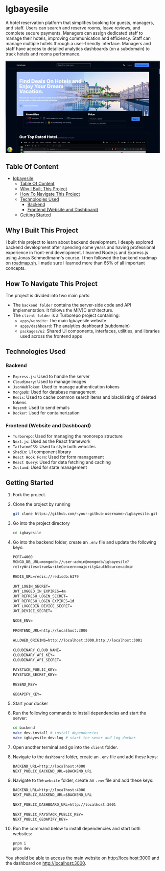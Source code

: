 # Igbayesile

A hotel reservation platform that simplifies booking for guests, managers, and staff. Users can search and reserve rooms, leave reviews, and complete secure payments. Managers can assign dedicated staff to manage their hotels, improving communication and efficiency. Staff can manage multiple hotels through a user-friendly interface. Managers and staff have access to detailed analytics dashboards (on a subdomain) to track hotels and rooms performance.

![Igbayesile](https://raw.githubusercontent.com/Olaleye-Blessing/olaleye/refs/heads/master/public/static/projects/igbayesile.webp)

## Table Of Content
- [Igbayesile](#igbayesile)
  - [Table Of Content](#table-of-content)
  - [Why I Built This Project](#why-i-built-this-project)
  - [How To Navigate This Project](#how-to-navigate-this-project)
  - [Technologies Used](#technologies-used)
    - [Backend](#backend)
    - [Frontend (Website and Dashboard)](#frontend-website-and-dashboard)
  - [Getting Started](#getting-started)


## Why I Built This Project

I built this project to learn about backend development. I deeply explored backend development after spending some years and having professional experience in front-end development. I learned Node.js and Express.js using Jonas Schmedtmann's course. I then followed the backend roadmap on [roadmap.sh](https://roadmap.sh/backend). I made sure I learned more than 65% of all important concepts.

## How To Navigate This Project

The project is divided into two main parts:

- The `backend folder` contains the server-side code and API implementation. It follows the M[V]C architecture.
- The `client folder` is a Turborepo project containing:
  - `apps/website`: The main Igbayesile website
  - `apps/dashboard`: The analytics dashboard (subdomain)
  - `packages/ui`: Shared UI components, interfaces, utilities, and libraries used across the frontend apps

## Technologies Used

### Backend

- `Express.js`: Used to handle the server
- `Cloudinary`: Used to manage images
- `JsonWebToken`: Used to manage authentication tokens
- `MongoDb`: Used for database management
- `Redis`: Used to cache common search items and blacklisting of deleted tokens
- `Resend`: Used to send emails
- `Docker`: Used for containerization

### Frontend (Website and Dashboard)

- `Turborepo`: Used for managing the monorepo structure
- `Next.js`: Used as the React framework
- `TailwindCSS`: Used to style both websites
- `ShadCn`: UI component library
- `React Hook Form`: Used for form management
- `React Query`: Used for data fetching and caching
- `Zustand`: Used for state management

## Getting Started

1. Fork the project.

2. Clone the project by running

   ```bash
   git clone https://github.com/<your-github-username>/igbayesile.git
   ```

3. Go into the project directory

   ```bash
   cd igbayesile
   ```

4. Go into the backend folder, create an `.env` file and update the following keys:

   ```.env
   PORT=4000
   MONGO_DB_URL=mongodb://user:admin@mongodb/igbayesile?retryWrites=true&writeConcern=majority&authSource=admin
   
   REDIS_URL=redis://redisdb:6379

   JWT_LOGIN_SECRET=
   JWT_LOGGED_IN_EXPIRES=4m
   JWT_REFRESH_LOGIN_SECRET=
   JWT_REFRESH_LOGIN_EXPIRES=1d
   JWT_LOGGEDIN_DEVICE_SECRET=
   JWT_DEVICE_SECRET=

   NODE_ENV=

   FRONTEND_URL=http://localhost:3000

   ALLOWED_ORIGINS=http://localhost:3000,http://localhost:3001

   CLOUDINARY_CLOUD_NAME=
   CLOUDINARY_API_KEY=
   CLOUDINARY_API_SECRET=

   PAYSTACK_PUBLIC_KEY=
   PAYSTACK_SECRET_KEY=

   RESEND_KEY=

   GEOAPIFY_KEY=
   ```

5. Start your docker
6. Run the following commands to install dependencies and start the server:

   ```bash
   cd backend
   make dev-install # install dependencies
   make igbayesile-dev-log # start the sever and log docker
   ```

7. Open another terminal and go into the `client` folder.
8. Navigate to the `dashboard` folder, create an `.env` file and add these keys:

   ```.env
   BACKEND_URL=http://localhost:4000
   NEXT_PUBLIC_BACKEND_URL=$BACKEND_URL
   ```

9. Navigate to the `website` folder, create an `.env` file and add these keys:

   ```.env
   BACKEND_URL=http://localhost:4000
   NEXT_PUBLIC_BACKEND_URL=$BACKEND_URL

   NEXT_PUBLIC_DASHBOARD_URL=http://localhost:3001

   NEXT_PUBLIC_PAYSTACK_PUBLIC_KEY=
   NEXT_PUBLIC_GEOAPIFY_KEY=
   ```

10. Run the command below to install dependencies and start both websites:

    ```bash
    pnpm i
    pnpm dev
    ```

You should be able to access the main website on [http://localhost:3000](http://localhost:3000) and the dashboard on [http://localhost:3000](http://localhost:3000).
